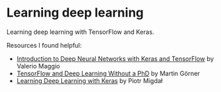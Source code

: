 # Learning deep learning
Learning deep learning with TensorFlow and Keras.

Resources I found helpful:
* [Introduction to Deep Neural Networks with Keras and TensorFlow](https://github.com/leriomaggio/deep-learning-keras-tensorflow) by Valerio Maggio
* [TensorFlow and Deep Learning Without a PhD](https://codelabs.developers.google.com/codelabs/cloud-tensorflow-mnist/) by Martin Görner
* [Learning Deep Learning with Keras](http://p.migdal.pl/2017/04/30/teaching-deep-learning.html) by Piotr Migdał
